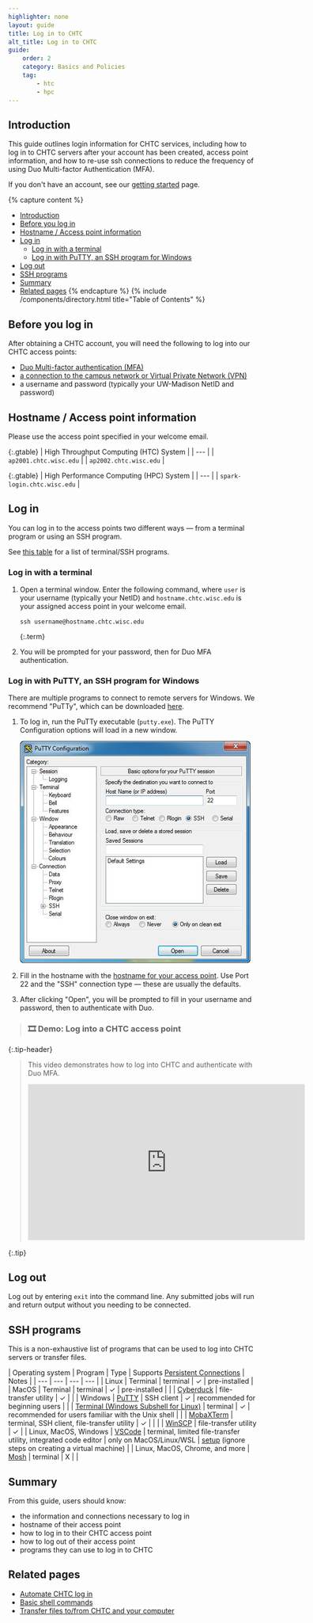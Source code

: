 ```yaml
---
highlighter: none
layout: guide
title: Log in to CHTC
alt_title: Log in to CHTC
guide:
    order: 2
    category: Basics and Policies
    tag:
        - htc
        - hpc
---
```


## Introduction

This guide outlines login information for CHTC services, including how to log in to CHTC servers after your account has been created, access point information, and how to re-use ssh connections to reduce the frequency of using Duo Multi-factor Authentication (MFA).

If you don't have an account, see our [getting started](get-started.html) page.

{% capture content %}
- [Introduction](#introduction)
- [Before you log in](#before-you-log-in)
- [Hostname / Access point information](#hostname--access-point-information)
- [Log in](#log-in)
   * [Log in with a terminal](#log-in-with-a-terminal)
   * [Log in with PuTTY, an SSH program for Windows](#log-in-with-putty-an-ssh-program-for-windows)
- [Log out](#log-out)
- [SSH programs](#ssh-programs)
- [Summary](#summary)
- [Related pages](#related-pages)
{% endcapture %}
{% include /components/directory.html title="Table of Contents" %}

## Before you log in

After obtaining a CHTC account, you will need the following to log into our CHTC access points:

* [Duo Multi-factor authentication (MFA)](https://it.wisc.edu/services/duo-multi-factor-authentication-mfa/)
* [a connection to the campus network or Virtual Private Network (VPN)](https://it.wisc.edu/services/wiscvpn/)
* a username and password (typically your UW-Madison NetID and password)

## Hostname / Access point information

Please use the access point specified in your welcome email.

  {:.gtable}
  | High Throughput Computing (HTC) System |
  | --- |
  | `ap2001.chtc.wisc.edu` |
  | `ap2002.chtc.wisc.edu` |

  {:.gtable}
  | High Performance Computing (HPC) System |
  | --- |
  | `spark-login.chtc.wisc.edu` |


## Log in

You can log in to the access points two different ways — from a terminal program or using an SSH program.

See [this table](#ssh-programs) for a list of terminal/SSH programs.

### Log in with a terminal

1. Open a terminal window. Enter the following command, where `user` is your username (typically your NetID) and `hostname.chtc.wisc.edu` is your assigned access point in your welcome email.

    ``` 
    ssh username@hostname.chtc.wisc.edu
    ```
    {:.term}

2. You will be prompted for your password, then for Duo MFA authentication.

### Log in with PuTTY, an SSH program for Windows

There are multiple programs to connect to remote servers for Windows. We recommend "PuTTy", which can be downloaded [here](https://www.chiark.greenend.org.uk/~sgtatham/putty/latest.html).

1. To log in, run the PuTTy executable (`putty.exe`). The PuTTY Configuration options will load in a new window.

    ![The PuTTY Configuration window](/images/putty-7.jpeg)

2. Fill in the hostname with the [hostname for your access point](#hostname). Use Port 22 and the "SSH" connection type — these are usually the defaults.

3. After clicking "Open", you will be prompted to fill in your username and password, then to authenticate with Duo. 

> ### 🎞️ Demo: Log into a CHTC access point
{:.tip-header}

> This video demonstrates how to log into CHTC and authenticate with Duo MFA.
> <iframe width="560" height="315" src="https://www.youtube.com/embed/J-wxsrQ3v04" title="YouTube video player" frameborder="0" allow="accelerometer; autoplay; clipboard-write; encrypted-media; gyroscope; picture-in-picture" allowfullscreen></iframe>
{:.tip}

## Log out

Log out by entering `exit` into the command line. Any submitted jobs will run and return output without you needing to be connected.

## SSH programs

This is a non-exhaustive list of programs that can be used to log into CHTC servers or transfer files.

| Operating system | Program | Type | Supports [Persistent Connections](configure-ssh) | Notes |
| --- | --- | --- | --- |
| Linux | Terminal | terminal | ✓ | pre-installed |
| MacOS | Terminal | terminal | ✓ | pre-installed |
| | [Cyberduck](https://cyberduck.io/) | file-transfer utility | ✓ | |
| Windows | [PuTTY](https://www.putty.org/) | SSH client | ✓ | recommended for beginning users |
| | [Terminal (Windows Subshell for Linux)](https://learn.microsoft.com/en-us/windows/wsl/install) | terminal | ✓ | recommended for users familiar with the Unix shell |
| | [MobaXTerm](https://mobaxterm.mobatek.net/) | terminal, SSH client, file-transfer utility | ✓ | |
| | [WinSCP](https://winscp.net/eng/index.php) | file-transfer utility | ✓ |
| Linux, MacOS, Windows | [VSCode](https://code.visualstudio.com/) | terminal, limited file-transfer utility, integrated code editor | only on MacOS/Linux/WSL | [setup](https://code.visualstudio.com/docs/remote/ssh-tutorial) (ignore steps on creating a virtual machine) |
| Linux, MacOS, Chrome, and more | [Mosh](https://mosh.org/) | terminal | X | |

## Summary

From this guide, users should know:
* the information and connections necessary to log in
* hostname of their access point
* how to log in to their CHTC access point
* how to log out of their access point
* programs they can use to log in to CHTC

## Related pages

* [Automate CHTC log in](configure-ssh)
* [Basic shell commands](basic-shell-commands)
* [Transfer files to/from CHTC and your computer](transfer-files-computer)